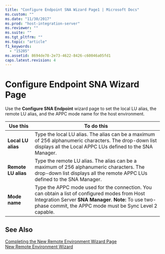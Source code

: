 ```yaml
---
title: "Configure Endpoint SNA Wizard Page1 | Microsoft Docs"
ms.custom: ""
ms.date: "11/30/2017"
ms.prod: "host-integration-server"
ms.reviewer: ""
ms.suite: ""
ms.tgt_pltfrm: ""
ms.topic: "article"
f1_keywords: 
  - "15205"
ms.assetid: 8694de78-2e73-4622-8426-c60046a05fd1
caps.latest.revision: 4
---
```

# Configure Endpoint SNA Wizard Page
Use the **Configure SNA Endpoint** wizard page to set the local LU alias, the remote LU alias, and the APPC mode name for the host environment.  
  
|Use this|To do this|  
|--------------|----------------|  
|**Local LU alias**|Type the local LU alias. The alias can be a maximum of 256 alphanumeric characters. The drop-down list displays all the Local APPC LUs defined to the SNA Manager.|  
|**Remote LU alias**|Type the remote LU alias. The alias can be a maximum of 256 alphanumeric characters. The drop-down list displays all the remote APPC LUs defined to the SNA Manager.|  
|**Mode name**|Type the APPC mode used for the connection. You can obtain a list of configured modes from Host Integration Server **SNA Manager**. **Note:**  To use two-phase commit, the APPC mode must be Sync Level 2 capable.|  
  
## See Also  
 [Completing the New Remote Environment Wizard Page](../core/completing-the-new-remote-environment-wizard-page2.md)   
 [New Remote Environment Wizard](../core/new-remote-environment-wizard2.md)